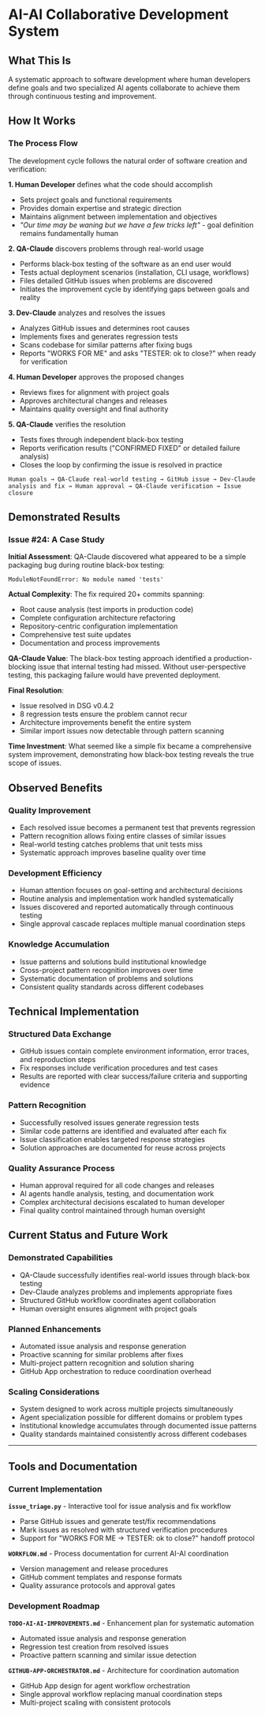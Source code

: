 <!--
Author: PB & Claude
Maintainer: PB
Original date: 2025-06-18
License: (c) HRDAG, 2025, GPL-2 or newer

------
scripts/auto-issues/README.md
-->

# AI-AI Collaborative Development System

## What This Is

A systematic approach to software development where human developers define goals and two specialized AI agents collaborate to achieve them through continuous testing and improvement.

## How It Works

### The Process Flow

The development cycle follows the natural order of software creation and verification:

**1. Human Developer** defines what the code should accomplish
- Sets project goals and functional requirements
- Provides domain expertise and strategic direction
- Maintains alignment between implementation and objectives
- *"Our time may be waning but we have a few tricks left"* - goal definition remains fundamentally human

**2. QA-Claude** discovers problems through real-world usage
- Performs black-box testing of the software as an end user would
- Tests actual deployment scenarios (installation, CLI usage, workflows)
- Files detailed GitHub issues when problems are discovered
- Initiates the improvement cycle by identifying gaps between goals and reality

**3. Dev-Claude** analyzes and resolves the issues
- Analyzes GitHub issues and determines root causes
- Implements fixes and generates regression tests
- Scans codebase for similar patterns after fixing bugs
- Reports "WORKS FOR ME" and asks "TESTER: ok to close?" when ready for verification

**4. Human Developer** approves the proposed changes
- Reviews fixes for alignment with project goals
- Approves architectural changes and releases
- Maintains quality oversight and final authority

**5. QA-Claude** verifies the resolution
- Tests fixes through independent black-box testing
- Reports verification results ("CONFIRMED FIXED" or detailed failure analysis)
- Closes the loop by confirming the issue is resolved in practice

```
Human goals → QA-Claude real-world testing → GitHub issue → Dev-Claude analysis and fix → Human approval → QA-Claude verification → Issue closure
```

## Demonstrated Results

### Issue #24: A Case Study

**Initial Assessment**: QA-Claude discovered what appeared to be a simple packaging bug during routine black-box testing:
```
ModuleNotFoundError: No module named 'tests'
```

**Actual Complexity**: The fix required 20+ commits spanning:
- Root cause analysis (test imports in production code)
- Complete configuration architecture refactoring
- Repository-centric configuration implementation
- Comprehensive test suite updates
- Documentation and process improvements

**QA-Claude Value**: The black-box testing approach identified a production-blocking issue that internal testing had missed. Without user-perspective testing, this packaging failure would have prevented deployment.

**Final Resolution**: 
- Issue resolved in DSG v0.4.2
- 8 regression tests ensure the problem cannot recur
- Architecture improvements benefit the entire system
- Similar import issues now detectable through pattern scanning

**Time Investment**: What seemed like a simple fix became a comprehensive system improvement, demonstrating how black-box testing reveals the true scope of issues.

## Observed Benefits

### Quality Improvement
- Each resolved issue becomes a permanent test that prevents regression
- Pattern recognition allows fixing entire classes of similar issues
- Real-world testing catches problems that unit tests miss
- Systematic approach improves baseline quality over time

### Development Efficiency
- Human attention focuses on goal-setting and architectural decisions
- Routine analysis and implementation work handled systematically
- Issues discovered and reported automatically through continuous testing
- Single approval cascade replaces multiple manual coordination steps

### Knowledge Accumulation
- Issue patterns and solutions build institutional knowledge
- Cross-project pattern recognition improves over time
- Systematic documentation of problems and solutions
- Consistent quality standards across different codebases

## Technical Implementation

### Structured Data Exchange
- GitHub issues contain complete environment information, error traces, and reproduction steps
- Fix responses include verification procedures and test cases
- Results are reported with clear success/failure criteria and supporting evidence

### Pattern Recognition
- Successfully resolved issues generate regression tests
- Similar code patterns are identified and evaluated after each fix
- Issue classification enables targeted response strategies
- Solution approaches are documented for reuse across projects

### Quality Assurance Process
- Human approval required for all code changes and releases
- AI agents handle analysis, testing, and documentation work
- Complex architectural decisions escalated to human developer
- Final quality control maintained through human oversight

## Current Status and Future Work

### Demonstrated Capabilities
- QA-Claude successfully identifies real-world issues through black-box testing
- Dev-Claude analyzes problems and implements appropriate fixes
- Structured GitHub workflow coordinates agent collaboration
- Human oversight ensures alignment with project goals

### Planned Enhancements
- Automated issue analysis and response generation
- Proactive scanning for similar problems after fixes
- Multi-project pattern recognition and solution sharing
- GitHub App orchestration to reduce coordination overhead

### Scaling Considerations
- System designed to work across multiple projects simultaneously
- Agent specialization possible for different domains or problem types
- Institutional knowledge accumulates through documented issue patterns
- Quality standards maintained consistently across different codebases

---

## Tools and Documentation

### Current Implementation

**`issue_triage.py`** - Interactive tool for issue analysis and fix workflow
- Parse GitHub issues and generate test/fix recommendations
- Mark issues as resolved with structured verification procedures
- Support for "WORKS FOR ME → TESTER: ok to close?" handoff protocol

**`WORKFLOW.md`** - Process documentation for current AI-AI coordination
- Version management and release procedures
- GitHub comment templates and response formats
- Quality assurance protocols and approval gates

### Development Roadmap

**`TODO-AI-AI-IMPROVEMENTS.md`** - Enhancement plan for systematic automation
- Automated issue analysis and response generation
- Regression test creation from resolved issues
- Proactive pattern scanning and similar issue detection

**`GITHUB-APP-ORCHESTRATOR.md`** - Architecture for coordination automation
- GitHub App design for agent workflow orchestration
- Single approval workflow replacing manual coordination steps
- Multi-project scaling with consistent protocols